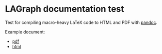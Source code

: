 # LAGraph documentation test

Test for compiling macro-heavy LaTeX code to HTML and PDF with [pandoc](https://pandoc.org/).

Example document:
* [pdf](https://szarnyasg.github.io/lagraph-docs-sandbox/bfs.pdf)
* [html](https://szarnyasg.github.io/lagraph-docs-sandbox/bfs.html)
